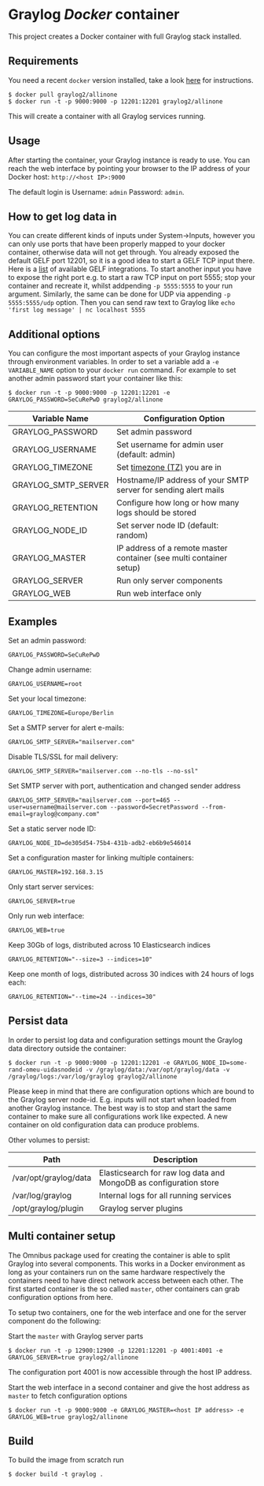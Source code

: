 Graylog *Docker* container
==================================
This project creates a Docker container with full Graylog stack installed.

Requirements
------------
You need a recent `docker` version installed, take a look [here](https://docs.docker.com/installation/) for instructions.

```shell
$ docker pull graylog2/allinone
$ docker run -t -p 9000:9000 -p 12201:12201 graylog2/allinone
```

This will create a container with all Graylog services running.


Usage
-----
After starting the container, your Graylog instance is ready to use.
You can reach the web interface by pointing your browser to the IP address of your Docker host: `http://<host IP>:9000`

The default login is Username: `admin` Password: `admin`.

How to get log data in
----------------------
You can create different kinds of inputs under System->Inputs, however you can only use ports that have been properly
mapped to your docker container, otherwise data will not get through. You already exposed the default GELF port 12201, so 
it is a good idea to start a GELF TCP input there. Here is a [list](https://www.graylog.org/supported-sources) of 
available GELF integrations. To start another input you have to expose the right port e.g. to start a raw TCP input on 
port 5555; stop your container and recreate it, whilst addpending `-p 5555:5555` to your run argument. Similarly, the 
same can be done for UDP via appending `-p 5555:5555/udp` option. Then you can send raw text to Graylog like 
`echo 'first log message' | nc localhost 5555`

Additional options
------------------
You can configure the most important aspects of your Graylog instance through environment variables. In order
to set a variable add a `-e VARIABLE_NAME` option to your `docker run` command. For example to set another admin password
start your container like this:

```shell
$ docker run -t -p 9000:9000 -p 12201:12201 -e GRAYLOG_PASSWORD=SeCuRePwD graylog2/allinone
```

| Variable Name | Configuration Option |
|---------------|----------------------|
| GRAYLOG_PASSWORD | Set admin password |
| GRAYLOG_USERNAME | Set username for admin user (default: admin) |
| GRAYLOG_TIMEZONE | Set [timezone (TZ)](http://en.wikipedia.org/wiki/List_of_tz_database_time_zones) you are in |
| GRAYLOG_SMTP_SERVER | Hostname/IP address of your SMTP server for sending alert mails |
| GRAYLOG_RETENTION | Configure how long or how many logs should be stored |
| GRAYLOG_NODE_ID | Set server node ID (default: random) |
| GRAYLOG_MASTER | IP address of a remote master container (see multi container setup) |
| GRAYLOG_SERVER | Run only server components |
| GRAYLOG_WEB | Run web interface only |

Examples
--------

Set an admin password:

`GRAYLOG_PASSWORD=SeCuRePwD`

Change admin username:

`GRAYLOG_USERNAME=root`

Set your local timezone:

`GRAYLOG_TIMEZONE=Europe/Berlin`

Set a SMTP server for alert e-mails:

`GRAYLOG_SMTP_SERVER="mailserver.com"`

Disable TLS/SSL for mail delivery:

`GRAYLOG_SMTP_SERVER="mailserver.com --no-tls --no-ssl"`

Set SMTP server with port, authentication and changed sender address

`GRAYLOG_SMTP_SERVER="mailserver.com --port=465 --user=username@mailserver.com --password=SecretPassword --from-email=graylog@company.com"`

Set a static server node ID:

`GRAYLOG_NODE_ID=de305d54-75b4-431b-adb2-eb6b9e546014`

Set a configuration master for linking multiple containers:

`GRAYLOG_MASTER=192.168.3.15`

Only start server services:

`GRAYLOG_SERVER=true`

Only run web interface:

`GRAYLOG_WEB=true`

Keep 30Gb of logs, distributed across 10 Elasticsearch indices

`GRAYLOG_RETENTION="--size=3 --indices=10"`

Keep one month of logs, distributed across 30 indices with 24 hours of logs each:

`GRAYLOG_RETENTION="--time=24 --indices=30"`

Persist data
------------
In order to persist log data and configuration settings mount the Graylog data directory outside the container:

```shell
$ docker run -t -p 9000:9000 -p 12201:12201 -e GRAYLOG_NODE_ID=some-rand-omeu-uidasnodeid -v /graylog/data:/var/opt/graylog/data -v /graylog/logs:/var/log/graylog graylog2/allinone
```

Please keep in mind that there are configuration options which are bound to the Graylog server node-id. E.g. inputs will not start when
loaded from another Graylog instance. The best way is to stop and start the same container to make sure all configurations work like
expected. A new container on old configuration data can produce problems.

Other volumes to persist:

| Path | Description |
|------|-------------|
| /var/opt/graylog/data | Elasticsearch for raw log data and MongoDB as configuration store |
| /var/log/graylog | Internal logs for all running services |
| /opt/graylog/plugin | Graylog server plugins |

Multi container setup
---------------------
The Omnibus package used for creating the container is able to split Graylog into several components.
This works in a Docker environment as long as your containers run on the same hardware respectively the containers
need to have direct network access between each other.
The first started container is the so called `master`, other containers can grab configuration options from here.

To setup two containers, one for the web interface and one for the server component do the following:

Start the `master` with Graylog server parts
```shell
$ docker run -t -p 12900:12900 -p 12201:12201 -p 4001:4001 -e GRAYLOG_SERVER=true graylog2/allinone
```
The configuration port 4001 is now accessible through the host IP address.

Start the web interface in a second container and give the host address as `master` to fetch configuration options
```shell
$ docker run -t -p 9000:9000 -e GRAYLOG_MASTER=<host IP address> -e GRAYLOG_WEB=true graylog2/allinone
```

Build
-----
To build the image from scratch run

```shell
$ docker build -t graylog .
```
